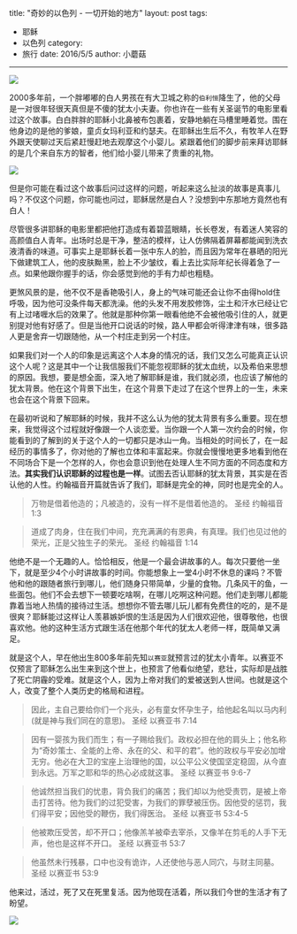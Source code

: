 title: "奇妙的以色列 - 一切开始的地方"
layout: post
tags:
  - 耶稣
  - 以色列
category:
  - 旅行
date: 2016/5/5
author: 小蘑菇
---

![](http://jilongliao.azureedge.net/images/zh/birth.jpg)

2000多年前，一个胖嘟嘟的白人男孩在有大卫城之称的`伯利恒`降生了，他的父母是一对很年轻很天真但是不傻的犹太小夫妻。你也许在一些有关圣诞节的电影里看过这个故事。白白胖胖的耶稣小北鼻被布包裹着，安静地躺在马槽里睡着觉。围在他身边的是他的爹娘，童贞女玛利亚和约瑟夫。在耶稣出生后不久，有牧羊人在野外跟天使聊过天后紧赶慢赶地去观摩这个小婴儿。紧跟着他们的脚步前来拜访耶稣的是几个来自东方的智者，他们给小婴儿带来了贵重的礼物。

<!-- more -->

![](http://jilongliao.azureedge.net/images/zh/birthplace.jpg)

但是你可能在看过这个故事后问过这样的问题，听起来这么扯淡的故事是真事儿吗？不仅这个问题，你可能也问过，耶稣居然是白人？没想到中东那地方竟然也有白人！

尽管很多讲耶稣的电影里都把他打造成有着碧蓝眼睛，长长卷发，有着迷人笑容的高颜值白人青年。出场时总是干净，整洁的模样，让人仿佛隔着屏幕都能闻到洗衣液清香的味道。可事实上是耶稣长着一张中东人的脸，而且因为常年在暴晒的阳光下做建筑工人，他的皮肤黝黑，脸上不少皱纹，看上去比实际年纪长得着急了一点。如果他跟你握手的话，你会感觉到他的手有力却也粗糙。

更煞风景的是，他不仅不是香艳吸引人，身上的气味可能还会让你不由得hold住呼吸，因为他可没条件每天都洗澡。他的头发不用发胶修饰，尘土和汗水已经让它有上过啫喱水后的效果了。他就是那种你第一眼看他绝不会被他吸引住的人，就更别提对他有好感了。但是当他开口说话的时候，路人甲都会听得津津有味，很多路人更是舍弃一切跟随他，从一个村庄走到另一个村庄。

如果我们对一个人的印象是远离这个人本身的情况的话，我们又怎么可能真正认识这个人呢？这是其中一个让我信服我们不能忽视耶稣的犹太血统，以及希伯来思想的原因。我想，要是想全面，深入地了解耶稣是谁，我们就必须，也应该了解他的犹太背景。他在这个背景下出生，在这个背景下走过了在这个世界上的一生，未来也会在这个背景下回来。 

在最初听说和了解耶稣的时候，我并不这么认为他的犹太背景有多么重要。现在想来，我觉得这个过程就好像跟一个人谈恋爱。当你跟一个人第一次约会的时候，你能看到的了解到的关于这个人的一切都只是冰山一角。当相处的时间长了，在一起经历的事情多了，你对他的了解也立体和丰富起来。你就会慢慢地更多地看到他在不同场合下是一个怎样的人，你也会意识到他在处理人生不同方面的不同态度和方法。__其实我们认识耶稣的过程也是一样__。试图去否认耶稣的犹太背景，其实是在否认他的人性。约翰福音开篇就告诉了我们，耶稣是完全的神，同时也是完全的人。

> 万物是借着他造的；凡被造的，没有一样不是借着他造的。
> 圣经 约翰福音 1:3

> 道成了肉身，住在我们中间，充充满满的有恩典，有真理。我们也见过他的荣光，正是父独生子的荣光。
> 圣经 约翰福音 1:14

他绝不是一个无趣的人。恰恰相反，他是一个最会讲故事的人。每次只要他一坐下，就是至少4个小时讲故事的时间。你能想象上一堂4小时不休息的课吗？不管他和他的跟随者旅行到哪儿，他们随身只带简单，少量的食物。几条风干的鱼，一些面包。他们不会去想下一顿要吃啥啊，在哪儿吃啊这种问题。他们走到哪儿都能靠着当地人热情的接待过生活。想想你不管去哪儿玩儿都有免费住的吃的，是不是很爽？耶稣能过这样让人羡慕嫉妒恨的生活是因为人们很欢迎他，很尊敬他，也很喜欢他。他的这种生活方式跟生活在他那个年代的犹太人老师一样，既简单又满足。

就是这个人，早在他出生800多年前先知`以赛亚`就预言过的犹太小青年。以赛亚不仅预言了耶稣怎么出生来到这个世上，也预言了他看似绝望，悲壮，实际却是战胜了死亡阴霾的受难。就是这个人，因为上帝对我们的爱被送到人世间。也就是这个人，改变了整个人类历史的格局和进程。

> 因此，主自己要给你们一个兆头，必有童女怀孕生子，给他起名叫以马内利(就是神与我们同在的意思)。
> 圣经 以赛亚书 7:14

> 因有一婴孩为我们而生；有一子赐给我们。政权必担在他的肩头上；他名称为“奇妙策士、全能的上帝、永在的父、和平的君”。他的政权与平安必加增无穷。他必在大卫的宝座上治理他的国，以公平公义使国坚定稳固，从今直到永远。万军之耶和华的热心必成就这事。
> 圣经 以赛亚书 9:6-7

> 他诚然担当我们的忧患，背负我们的痛苦；我们却以为他受责罚，是被上帝击打苦待。他为我们的过犯受害，为我们的罪孽被压伤。因他受的惩罚，我们得平安；因他受的鞭伤，我们得医治。
> 圣经 以赛亚书 53:4-5

> 他被欺压受苦，却不开口；他像羔羊被牵去宰杀，又像羊在剪毛的人手下无声，他也是这样不开口。
> 圣经 以赛亚书 53:7

> 他虽然未行残暴，口中也没有诡诈，人还使他与恶人同穴，与财主同墓。
> 圣经 以赛亚书 53:9

他来过，活过，死了又在死里复活。因为他现在活着，所以我们今世的生活才有了盼望。


![](http://jilongliao.azureedge.net/images/zh/door.jpg)
